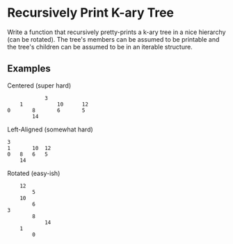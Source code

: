 # Recursively Print K-ary Tree
Write a function that recursively pretty-prints a k-ary tree in a nice hierarchy (can be rotated). The tree's members can be assumed to be printable and the tree's children can be assumed to be in an iterable structure.

## Examples
Centered (super hard)
```
            3
    1           10      12
0       8       6       5
        14
```

Left-Aligned (somewhat hard)
```
3
1       10  12
0   8   6   5
    14
```

Rotated (easy-ish)
```
    12
        5
    10
        6
3
        8
            14
    1
        0
```